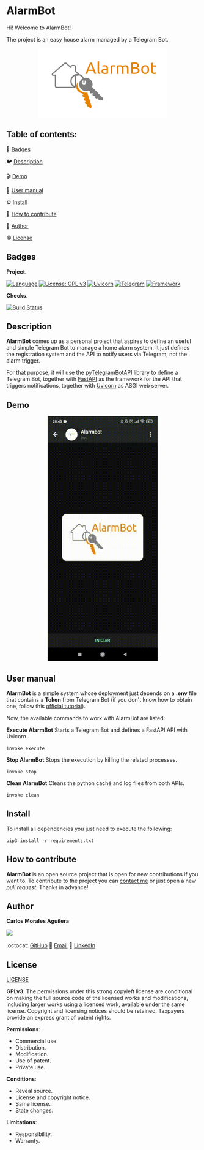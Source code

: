 
# AlarmBot

Hi! Welcome to AlarmBot!

The project is an easy house alarm managed by a Telegram Bot.

<p align="center"><img src="https://raw.githubusercontent.com/Carlosma7/AlarmBot/main/img/logo.png"/></p> 

## Table of contents:

:medal_sports: [Badges](#badges)

:bird: [Description](#description)

:clapper: [Demo](#demo)

:notebook_with_decorative_cover: [User manual](#user-manual)

:gear: [Install](#install)

:couple: [How to contribute](#how-to-contribute)

:man: [Author](#author)

:copyright: [License](#license)

## Badges

**Project**.

[![Language](https://img.shields.io/badge/Language-Python-red.svg)](https://www.python.org/) [![License: GPL v3](https://img.shields.io/badge/License-GPLv3-blue.svg)](https://www.gnu.org/licenses/gpl-3.0) [![Uvicorn](https://img.shields.io/badge/API-Uvicorn-violet.svg)](https://core.telegram.org/) [![Telegram](https://img.shields.io/badge/API-Telegram-cyan.svg)](https://core.telegram.org/) [![Framework](https://img.shields.io/badge/Framework-Telebot-red.svg)](https://github.com/eternnoir/pyTelegramBotAPI)

**Checks**.

[![Build Status](https://github.com/Carlosma7/AlarmBot/workflows/Pylint/badge.svg)](https://github.com/Carlosma7/AlarmBot/actions?query=workflow%3APylint)

## Description

**AlarmBot** comes up as a personal project that aspires to define an useful and simple Telegram Bot to manage a home alarm system. It just defines the registration system and the API to notify users via Telegram, not the alarm trigger.

For that purpose, it will use the [pyTelegramBotAPI](https://github.com/eternnoir/pyTelegramBotAPI) library to define a Telegram Bot, together with [FastAPI](https://fastapi.tiangolo.com/) as the framework for the API that triggers notifications, together with [Uvicorn](https://www.uvicorn.org/) as ASGI web server.

## Demo

<p align="center"><img src="https://github.com/Carlosma7/AlarmBot/blob/main/img/demo.gif?raw=true"/></p>

## User manual

**AlarmBot** is a simple system whose deployment just depends on a **.env** file that contains a **Token** from Telegram Bot (if you don't know how to obtain one, follow this [official tutorial](https://core.telegram.org/bots#6-botfather)).

Now, the available commands to work with AlarmBot are listed:

**Execute AlarmBot**
Starts a Telegram Bot and defines a FastAPI API with Uvicorn.

```shell
invoke execute
```

**Stop AlarmBot**
Stops the execution by killing the related processes.

```shell
invoke stop
```

**Clean AlarmBot**
Cleans the python caché and log files from both APIs.

```shell
invoke clean
```
 	
## Install

To install all dependencies you just need to execute the following:

```shell
pip3 install -r requirements.txt
```

## How to contribute

**AlarmBot** is an open source project that is open for new contributions if you want to. To contribute to the project you can [contact me](#author) or just open a new *pull request*. Thanks in advance!

## Author

**Carlos Morales Aguilera**

<img src="https://avatars.githubusercontent.com/u/14914668?v=4" width=200px/>

:octocat: [GitHub](https://github.com/Carlosma7)
:email: [Email](carlos7ma@gmail.com)
:busts_in_silhouette: [LinkedIn](https://www.linkedin.com/in/carlos-morales-aguilera/)

## License 

[LICENSE](https://github.com/Carlosma7/Twitter-Social-Analyzer/blob/main/LICENSE)

**GPLv3**: The permissions under this strong copyleft license are conditional on making the full source code of the licensed works and modifications, including larger works using a licensed work, available under the same license. Copyright and licensing notices should be retained. Taxpayers provide an express grant of patent rights.

**Permissions**:

* Commercial use.
* Distribution.
* Modification.
* Use of patent.
* Private use.

**Conditions**:

* Reveal source.
* License and copyright notice.
* Same license.
* State changes.

**Limitations**:

* Responsibility.
* Warranty.
